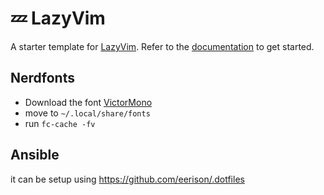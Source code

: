 # 💤 LazyVim

A starter template for [LazyVim](https://github.com/LazyVim/LazyVim).
Refer to the [documentation](https://lazyvim.github.io/installation) to get started.

## Nerdfonts

- Download the font [VictorMono](https://www.nerdfonts.com/font-downloads)
- move to `~/.local/share/fonts`
- run `fc-cache -fv`

## Ansible

it can be setup using https://github.com/eerison/.dotfiles
